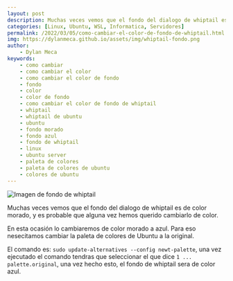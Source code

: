 ```yaml
---
layout: post
description: Muchas veces vemos que el fondo del dialogo de whiptail es de color morado, y es probable que alguna vez hemos querido cambiarlo de color. En este articulo veremos como cambiar el fondo de whiptail a un color azul.
categories: [Linux, Ubuntu, WSL, Informatica, Servidores]
permalink: /2022/03/05/como-cambiar-el-color-de-fondo-de-whiptail.html
img: https://dylanmeca.github.io/assets/img/whiptail-fondo.png
author:
    - Dylan Meca
keywords:
    - como cambiar
    - como cambiar el color
    - como cambiar el color de fondo
    - fondo
    - color
    - color de fondo
    - como cambiar el color de fondo de whiptail
    - whiptail
    - whiptail de ubuntu
    - ubuntu
    - fondo morado
    - fondo azul
    - fondo de whiptail
    - linux 
    - ubuntu server
    - paleta de colores
    - paleta de colores de ubuntu
    - colores de ubuntu
---
```


<img src="https://dylanmeca.github.io/assets/img/whiptail-fondo.png"  alt="Imagen de fondo de whiptail">

Muchas veces vemos que el fondo del dialogo de whiptail es de color morado, y es probable que alguna vez hemos querido cambiarlo de color. 

En esta ocasión lo cambiaremos de color morado a azul. Para eso nesecitamos cambiar la paleta de colores de Ubuntu a la original. 

El comando es: ```sudo update-alternatives --config newt-palette```, una vez ejecutado el comando tendras que seleccionar el que dice ```1 ... palette.original```, una vez hecho
esto, el fondo de whiptail sera de color azul.
